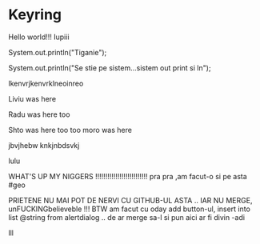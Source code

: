 Keyring
=======

Hello world!!!
Iupiii

System.out.println("Tiganie");

System.out.println("Se stie pe sistem...sistem out print si ln");

lkenvrjkenvrklneoinreo

Liviu was here

Radu was here too

Shto was here too too
moro was here

jbvjhebw knkjnbdsvkj

lulu

WHAT'S UP MY NIGGERS !!!!!!!!!!!!!!!!!!!!!!!!!!
 pra pra ,am facut-o si pe asta #geo

PRIETENE NU MAI POT DE NERVI CU GITHUB-UL ASTA .. IAR NU MERGE, unFUCKINGbelieveble !!! 
BTW am facut cu oday add button-ul, insert into list @string from alertdialog .. de ar merge sa-l si pun aici ar fi divin -adi

lll